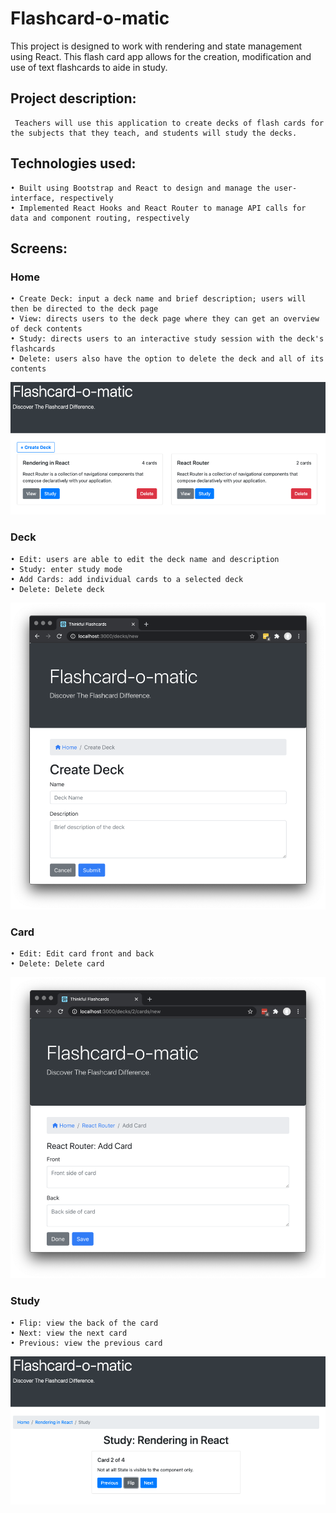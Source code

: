 # Flashcard-o-matic
 
 This project is designed to work with rendering and state management using React.
 This flash card app allows for the creation, modification and use of text flashcards to aide in study.
 
 
## Project description:
 
     Teachers will use this application to create decks of flash cards for the subjects that they teach, and students will study the decks.
       
## Technologies used:
 
 	• Built using Bootstrap and React to design and manage the user-interface, respectively
    • Implemented React Hooks and React Router to manage API calls for data and component routing, respectively
	
## Screens:

   ### Home
	 
	• Create Deck: input a deck name and brief description; users will then be directed to the deck page
 	• View: directs users to the deck page where they can get an overview of deck contents
	• Study: directs users to an interactive study session with the deck's flashcards
	• Delete: users also have the option to delete the deck and all of its contents
	
  <img src="images/Home.png">
	
  ### Deck
	
	• Edit: users are able to edit the deck name and description
	• Study: enter study mode
	• Add Cards: add individual cards to a selected deck
	• Delete: Delete deck
	
  <img src="images/deck.png">

  ### Card
	
	• Edit: Edit card front and back
	• Delete: Delete card
	
  <img src="images/card.png">
	
  ### Study
	
	• Flip: view the back of the card
	• Next: view the next card
	• Previous: view the previous card
	
  <img src="images/Study.png">
	
	
 
